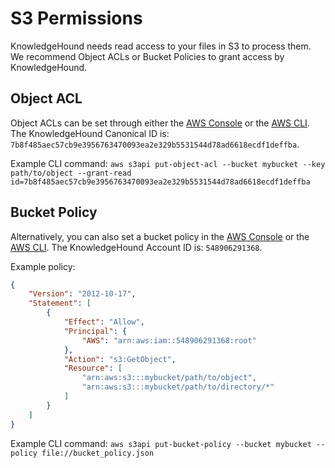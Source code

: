 # S3 Permissions
KnowledgeHound needs read access to your files in S3 to process them. We recommend Object ACLs or Bucket Policies to grant access by KnowledgeHound.

## Object ACL
Object ACLs can be set through either the [AWS Console](https://docs.aws.amazon.com/AmazonS3/latest/user-guide/set-object-permissions.html) or the [AWS CLI](https://docs.aws.amazon.com/cli/latest/reference/s3api/put-object-acl.html). The KnowledgeHound Canonical ID is: `7b8f485aec57cb9e3956763470093ea2e329b5531544d78ad6618ecdf1deffba`.

Example CLI command:
`aws s3api put-object-acl --bucket mybucket --key path/to/object --grant-read id=7b8f485aec57cb9e3956763470093ea2e329b5531544d78ad6618ecdf1deffba`

## Bucket Policy
Alternatively, you can also set a bucket policy in the [AWS Console](https://docs.aws.amazon.com/AmazonS3/latest/user-guide/add-bucket-policy.html) or the [AWS CLI](https://docs.aws.amazon.com/cli/latest/reference/s3api/put-bucket-policy.html). The KnowledgeHound Account ID is: `548906291368`.

Example policy:
```json
{
    "Version": "2012-10-17",
    "Statement": [
        {
            "Effect": "Allow",
            "Principal": {
                "AWS": "arn:aws:iam::548906291368:root"
            },
            "Action": "s3:GetObject",
            "Resource": [
                "arn:aws:s3:::mybucket/path/to/object",
                "arn:aws:s3:::mybucket/path/to/directory/*"
            ]
        }
    ]
}
```

Example CLI command:
`aws s3api put-bucket-policy --bucket mybucket --policy file://bucket_policy.json`
